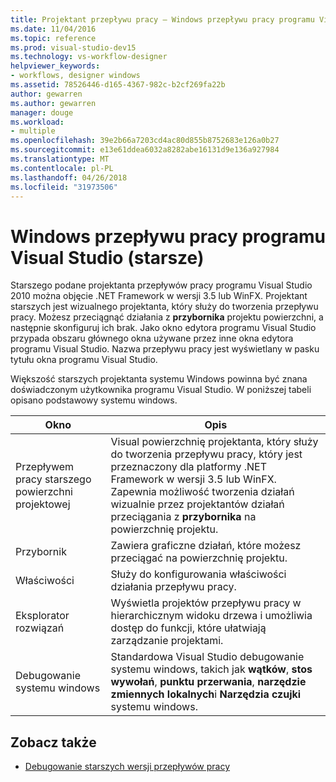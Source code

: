 ```yaml
---
title: Projektant przepływu pracy — Windows przepływu pracy programu Visual Studio (starsze)
ms.date: 11/04/2016
ms.topic: reference
ms.prod: visual-studio-dev15
ms.technology: vs-workflow-designer
helpviewer_keywords:
- workflows, designer windows
ms.assetid: 78526446-d165-4367-982c-b2cf269fa22b
author: gewarren
ms.author: gewarren
manager: douge
ms.workload:
- multiple
ms.openlocfilehash: 39e2b66a7203cd4ac80d855b8752683e126a0b27
ms.sourcegitcommit: e13e61ddea6032a8282abe16131d9e136a927984
ms.translationtype: MT
ms.contentlocale: pl-PL
ms.lasthandoff: 04/26/2018
ms.locfileid: "31973506"
---
```

# <a name="visual-studio-workflow-windows-legacy"></a>Windows przepływu pracy programu Visual Studio (starsze)

Starszego podane projektanta przepływów pracy programu Visual Studio 2010 można objęcie .NET Framework w wersji 3.5 lub WinFX. Projektant starszych jest wizualnego projektanta, który służy do tworzenia przepływu pracy. Możesz przeciągnąć działania z **przybornika** projektu powierzchni, a następnie skonfiguruj ich brak. Jako okno edytora programu Visual Studio przypada obszaru głównego okna używane przez inne okna edytora programu Visual Studio. Nazwa przepływu pracy jest wyświetlany w pasku tytułu okna programu Visual Studio.

Większość starszych projektanta systemu Windows powinna być znana doświadczonym użytkownika programu Visual Studio. W poniższej tabeli opisano podstawowy systemu windows.

|Okno|Opis|
|------------|-----------------|
|Przepływem pracy starszego powierzchni projektowej|Visual powierzchnię projektanta, który służy do tworzenia przepływu pracy, który jest przeznaczony dla platformy .NET Framework w wersji 3.5 lub WinFX. Zapewnia możliwość tworzenia działań wizualnie przez projektantów działań przeciągania z **przybornika** na powierzchnię projektu.|
|Przybornik|Zawiera graficzne działań, które możesz przeciągać na powierzchnię projektu.|
|Właściwości|Służy do konfigurowania właściwości działania przepływu pracy.|
|Eksplorator rozwiązań|Wyświetla projektów przepływu pracy w hierarchicznym widoku drzewa i umożliwia dostęp do funkcji, które ułatwiają zarządzanie projektami.|
|Debugowanie systemu windows|Standardowa Visual Studio debugowanie systemu windows, takich jak **wątków**, **stos wywołań**, **punktu przerwania**, **narzędzie zmiennych lokalnych**i **Narzędzia czujki** systemu windows.|

## <a name="see-also"></a>Zobacz także

- [Debugowanie starszych wersji przepływów pracy](../workflow-designer/debugging-legacy-workflows.md)